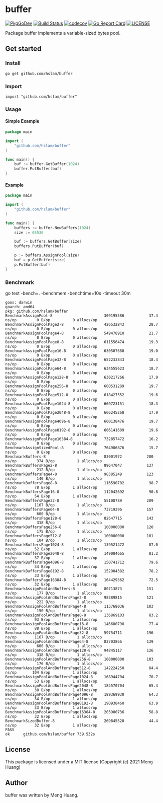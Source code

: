 # buffer
[![PkgGoDev](https://pkg.go.dev/badge/github.com/hslam/buffer)](https://pkg.go.dev/github.com/hslam/buffer)
[![Build Status](https://github.com/hslam/buffer/workflows/build/badge.svg)](https://github.com/hslam/buffer/actions)
[![codecov](https://codecov.io/gh/hslam/buffer/branch/master/graph/badge.svg)](https://codecov.io/gh/hslam/buffer)
[![Go Report Card](https://goreportcard.com/badge/github.com/hslam/buffer)](https://goreportcard.com/report/github.com/hslam/buffer)
[![LICENSE](https://img.shields.io/github/license/hslam/buffer.svg?style=flat-square)](https://github.com/hslam/buffer/blob/master/LICENSE)

Package buffer implements a variable-sized bytes pool.

## Get started

### Install
```
go get github.com/hslam/buffer
```
### Import
```
import "github.com/hslam/buffer"
```
### Usage
#### Simple Example
```go
package main

import (
	"github.com/hslam/buffer"
)

func main() {
	buf := buffer.GetBuffer(1024)
	buffer.PutBuffer(buf)
}
```

#### Example
```go
package main

import (
	"github.com/hslam/buffer"
)

func main() {
	buffers := buffer.NewBuffers(1024)
	size := 65536

	buf := buffers.GetBuffer(size)
	buffers.PutBuffer(buf)

	p := buffers.AssignPool(size)
	buf = p.GetBuffer(size)
	p.PutBuffer(buf)
}
```

### Benchmark
go test -bench=. -benchmem -benchtime=10s -timeout 30m
```
goos: darwin
goarch: amd64
pkg: github.com/hslam/buffer
BenchmarkAssignPool-8                      	309195586	        37.4 ns/op	       0 B/op	       0 allocs/op
BenchmarkAssignPoolPage2-8                 	426532843	        28.7 ns/op	       0 B/op	       0 allocs/op
BenchmarkAssignPoolPage4-8                 	549478910	        21.7 ns/op	       0 B/op	       0 allocs/op
BenchmarkAssignPoolPage8-8                 	611556474	        19.3 ns/op	       0 B/op	       0 allocs/op
BenchmarkAssignPoolPage16-8                	630507688	        19.0 ns/op	       0 B/op	       0 allocs/op
BenchmarkAssignPoolPage32-8                	652233843	        18.4 ns/op	       0 B/op	       0 allocs/op
BenchmarkAssignPoolPage64-8                	634555623	        18.7 ns/op	       0 B/op	       0 allocs/op
BenchmarkAssignPoolPage128-8               	630217266	        17.9 ns/op	       0 B/op	       0 allocs/op
BenchmarkAssignPoolPage256-8               	600531289	        19.7 ns/op	       0 B/op	       0 allocs/op
BenchmarkAssignPoolPage512-8               	618427552	        19.6 ns/op	       0 B/op	       0 allocs/op
BenchmarkAssignPoolPage1024-8              	669723151	        18.3 ns/op	       0 B/op	       0 allocs/op
BenchmarkAssignPoolPage2048-8              	666245268	        17.9 ns/op	       0 B/op	       0 allocs/op
BenchmarkAssignPoolPage4096-8              	600138476	        19.7 ns/op	       0 B/op	       0 allocs/op
BenchmarkAssignPoolPage8192-8              	606141609	        19.6 ns/op	       0 B/op	       0 allocs/op
BenchmarkAssignPoolPage16384-8             	732857472	        16.2 ns/op	       0 B/op	       0 allocs/op
BenchmarkAssignSizedPool-8                 	764906876	        15.7 ns/op	       0 B/op	       0 allocs/op
BenchmarkBuffers-8                         	83001972	       200 ns/op	     374 B/op	       1 allocs/op
BenchmarkBuffersPage2-8                    	89647047	       137 ns/op	     212 B/op	       1 allocs/op
BenchmarkBuffersPage4-8                    	98385249	       123 ns/op	     140 B/op	       1 allocs/op
BenchmarkBuffersPage8-8                    	116590702	        98.7 ns/op	      78 B/op	       1 allocs/op
BenchmarkBuffersPage16-8                   	112042692	        90.8 ns/op	      54 B/op	       1 allocs/op
BenchmarkBuffersPage32-8                   	55108789	       209 ns/op	    1167 B/op	       1 allocs/op
BenchmarkBuffersPage64-8                   	73719296	       157 ns/op	     600 B/op	       1 allocs/op
BenchmarkBuffersPage128-8                  	82647715	       143 ns/op	     318 B/op	       1 allocs/op
BenchmarkBuffersPage256-8                  	100000000	       120 ns/op	     175 B/op	       1 allocs/op
BenchmarkBuffersPage512-8                  	100000000	       101 ns/op	     104 B/op	       1 allocs/op
BenchmarkBuffersPage1024-8                 	139521472	        87.0 ns/op	      52 B/op	       1 allocs/op
BenchmarkBuffersPage2048-8                 	149084665	        81.2 ns/op	      37 B/op	       1 allocs/op
BenchmarkBuffersPage4096-8                 	150741712	        79.6 ns/op	      34 B/op	       1 allocs/op
BenchmarkBuffersPage8192-8                 	152904382	        78.2 ns/op	      33 B/op	       1 allocs/op
BenchmarkBuffersPage16384-8                	164429362	        72.5 ns/op	      32 B/op	       1 allocs/op
BenchmarkAssignPoolAndBuffers-8            	80713873	       151 ns/op	     177 B/op	       1 allocs/op
BenchmarkAssignPoolAndBuffersPage2-8       	98389815	       121 ns/op	     222 B/op	       1 allocs/op
BenchmarkAssignPoolAndBuffersPage4-8       	113768036	       103 ns/op	     150 B/op	       1 allocs/op
BenchmarkAssignPoolAndBuffersPage8-8       	136869103	        83.2 ns/op	      93 B/op	       1 allocs/op
BenchmarkAssignPoolAndBuffersPage16-8      	146680798	        77.4 ns/op	      88 B/op	       1 allocs/op
BenchmarkAssignPoolAndBuffersPage32-8      	59754711	       196 ns/op	    1167 B/op	       1 allocs/op
BenchmarkAssignPoolAndBuffersPage64-8      	82703866	       139 ns/op	     600 B/op	       1 allocs/op
BenchmarkAssignPoolAndBuffersPage128-8     	94845117	       126 ns/op	     318 B/op	       1 allocs/op
BenchmarkAssignPoolAndBuffersPage256-8     	100000000	       103 ns/op	     176 B/op	       1 allocs/op
BenchmarkAssignPoolAndBuffersPage512-8     	142224250	        84.4 ns/op	     104 B/op	       1 allocs/op
BenchmarkAssignPoolAndBuffersPage1024-8    	168944704	        70.7 ns/op	      53 B/op	       1 allocs/op
BenchmarkAssignPoolAndBuffersPage2048-8    	184570704	        65.4 ns/op	      38 B/op	       1 allocs/op
BenchmarkAssignPoolAndBuffersPage4096-8    	189369930	        64.3 ns/op	      34 B/op	       1 allocs/op
BenchmarkAssignPoolAndBuffersPage8192-8    	190938460	        63.9 ns/op	      33 B/op	       1 allocs/op
BenchmarkAssignPoolAndBuffersPage16384-8   	203900736	        58.8 ns/op	      32 B/op	       1 allocs/op
BenchmarkSizedBuffer-8                     	269845520	        44.4 ns/op	      32 B/op	       1 allocs/op
PASS
ok  	github.com/hslam/buffer	739.532s
```

## License
This package is licensed under a MIT license (Copyright (c) 2021 Meng Huang)

## Author
buffer was written by Meng Huang.


